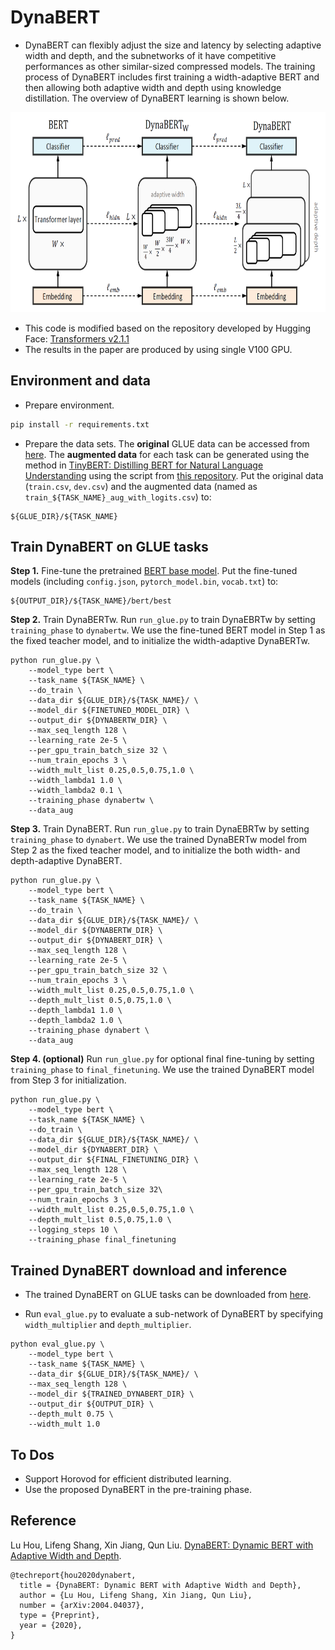 # DynaBERT

* DynaBERT can flexibly adjust the size and latency by selecting adaptive width and depth, and 
the subnetworks of it have competitive performances as other similar-sized compressed models.
The training process of DynaBERT includes first training a width-adaptive BERT and then 
allowing both adaptive width and depth using knowledge distillation. 
The overview of DynaBERT learning is shown below. 
<img src="dynabert_overview.png" width="800" height="320"/>
<br />


* This code is modified based on the repository developed by Hugging Face: [Transformers v2.1.1](https://github.com/huggingface/transformers/tree/v2.1.1)
* The results in the paper are produced by using single V100 GPU.

## Environment and data

- Prepare environment.
```bash
pip install -r requirements.txt
```

- Prepare the data sets.
The **original** GLUE data can be accessed from [here](https://gluebenchmark.com/tasks).
The **augmented data** for each task can be 
generated using the method in  [TinyBERT: Distilling BERT for Natural Language Understanding](https://arxiv.org/abs/1909.10351) using the script from 
[this repository](https://github.com/huawei-noah/Pretrained-Language-Model/tree/master/TinyBERT).
Put the original data (`train.csv`, `dev.csv`) and the augmented data (named as `train_${TASK_NAME}_aug_with_logits.csv`)
to:
```
${GLUE_DIR}/${TASK_NAME}
```


## Train DynaBERT on GLUE tasks

**Step 1.** 
Fine-tune the pretrained [BERT base model](https://huggingface.co/bert-base-uncased).
Put the fine-tuned models (including `config.json`, `pytorch_model.bin`, `vocab.txt`) to: 
```
${OUTPUT_DIR}/${TASK_NAME}/bert/best
```



**Step 2.** Train DynaBERTw.
Run `run_glue.py` to train DynaEBRTw by setting `training_phase` to `dynabertw`.
We use the fine-tuned BERT model in Step 1 as the fixed teacher model, and to initialize the width-adaptive DynaBERTw.
```
python run_glue.py \
	--model_type bert \
	--task_name ${TASK_NAME} \
	--do_train \
	--data_dir ${GLUE_DIR}/${TASK_NAME}/ \
	--model_dir ${FINETUNED_MODEL_DIR} \
	--output_dir ${DYNABERTW_DIR} \
	--max_seq_length 128 \
	--learning_rate 2e-5 \
	--per_gpu_train_batch_size 32 \
	--num_train_epochs 3 \
	--width_mult_list 0.25,0.5,0.75,1.0 \
	--width_lambda1 1.0 \
	--width_lambda2 0.1 \
	--training_phase dynabertw \
	--data_aug
```

**Step 3.** Train DynaBERT.
Run `run_glue.py` to train DynaEBRTw by setting `training_phase` to `dynabert`.
We use the trained DynaBERTw model from Step 2 as the fixed teacher model, and to initialize the both width- and depth-adaptive DynaBERT.
```
python run_glue.py \
	--model_type bert \
	--task_name ${TASK_NAME} \
	--do_train \
	--data_dir ${GLUE_DIR}/${TASK_NAME}/ \
	--model_dir ${DYNABERTW_DIR} \
	--output_dir ${DYNABERT_DIR} \
	--max_seq_length 128 \
	--learning_rate 2e-5 \
	--per_gpu_train_batch_size 32 \
	--num_train_epochs 3 \
	--width_mult_list 0.25,0.5,0.75,1.0 \
	--depth_mult_list 0.5,0.75,1.0 \
	--depth_lambda1 1.0 \
	--depth_lambda2 1.0 \
	--training_phase dynabert \
	--data_aug
```

**Step 4. (optional)**  Run `run_glue.py` for optional final fine-tuning by setting `training_phase` to `final_finetuning`.
We use the trained DynaBERT model from Step 3 for initialization.
```
python run_glue.py \
	--model_type bert \
	--task_name ${TASK_NAME} \
	--do_train \
	--data_dir ${GLUE_DIR}/${TASK_NAME}/ \
	--model_dir ${DYNABERT_DIR} \
	--output_dir ${FINAL_FINETUNING_DIR} \
	--max_seq_length 128 \
	--learning_rate 2e-5 \
	--per_gpu_train_batch_size 32\
	--num_train_epochs 3 \
	--width_mult_list 0.25,0.5,0.75,1.0 \
	--depth_mult_list 0.5,0.75,1.0 \
	--logging_steps 10 \
	--training_phase final_finetuning 
```


## Trained DynaBERT download and inference
- The trained DynaBERT on GLUE tasks can be downloaded from [here](https://drive.google.com/file/d/1pYApaDcse5QIB6lZagWO0uElAavFazpA/view?usp=sharing).

- Run `eval_glue.py` to evaluate a sub-network of DynaBERT by specifying `width_multiplier` and `depth_multiplier`.
```
python eval_glue.py \
	--model_type bert \
	--task_name ${TASK_NAME} \
	--data_dir ${GLUE_DIR}/${TASK_NAME}/ \
	--max_seq_length 128 \
	--model_dir ${TRAINED_DYNABERT_DIR} \
	--output_dir ${OUTPUT_DIR} \
	--depth_mult 0.75 \
	--width_mult 1.0 
```

## To Dos
- Support Horovod for efficient distributed learning.
- Use the proposed DynaBERT in the pre-training phase.


## Reference
Lu Hou, Lifeng Shang, Xin Jiang, Qun Liu.
[DynaBERT: Dynamic BERT with Adaptive Width and Depth](https://arxiv.org/abs/2004.04037).
```
@techreport{hou2020dynabert,
  title = {DynaBERT: Dynamic BERT with Adaptive Width and Depth},
  author = {Lu Hou, Lifeng Shang, Xin Jiang, Qun Liu},  
  number = {arXiv:2004.04037},
  type = {Preprint},
  year = {2020},
}
```